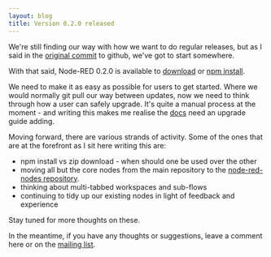 ```yaml
---
layout: blog
title: Version 0.2.0 released
---
```


We're still finding our way with how we want to do regular releases, but as I said in the [original commit](https://github.com/node-red/node-red/commit/32796dd74ca2525e3fea302e79ff3fc596bb1bf3) to github, we've got to start somewhere.

With that said, Node-RED 0.2.0 is available to [download](https://github.com/node-red/node-red/archive/v0.2.0.zip) or [npm install](https://npmjs.org/package/node-red).

We need to make it as easy as possible for users to get started. Where we would normally git pull our way between updates, now we need to think through how a user can safely upgrade. It's quite a manual process at the moment - and writing this makes me realise the [docs](http://nodered.org/docs) need an upgrade guide adding.

Moving forward, there are various strands of activity. Some of the ones that are at the forefront as I sit here writing this are:

- npm install vs zip download - when should one be used over the other
- moving all but the core nodes from the main repository to the [node-red-nodes repository](http://github.com/node-red/node-red-nodes).
- thinking about multi-tabbed workspaces and sub-flows
- continuing to tidy up our existing nodes in light of feedback and experience

Stay tuned for more thoughts on these.

In the meantime, if you have any thoughts or suggestions, leave a comment here or on the [mailing list](https://groups.google.com/forum/#!forum/node-red).